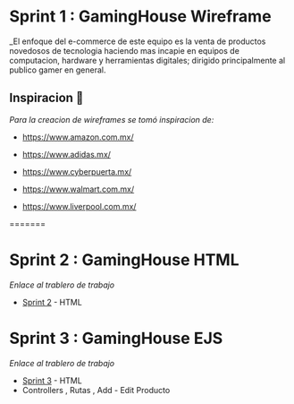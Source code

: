 

# Sprint 1 : GamingHouse Wireframe

_El enfoque del e-commerce de este equipo es la venta de productos novedosos de tecnologia 
haciendo mas incapie en equipos de computacion, hardware y herramientas digitales; dirigido
principalmente al publico gamer en general.

## Inspiracion 🚀

_Para la creacion de wireframes se tomó inspiracion de:_

* https://www.amazon.com.mx/

* https://www.adidas.mx/

* https://www.cyberpuerta.mx/

* https://www.walmart.com.mx/

* https://www.liverpool.com.mx/


=======
# Sprint 2 : GamingHouse HTML
*Enlace al trablero de trabajo*
* [Sprint 2](https://github.com/JoseSabas/grupo_12_GamingHouse/tree/master/GamingHouseApp) - HTML



# Sprint 3 : GamingHouse EJS
*Enlace al trablero de trabajo*
* [Sprint 3](https://github.com/JoseSabas/grupo_12_GamingHouse/tree/master/GamingHouseApp) - HTML
* Controllers , Rutas , Add - Edit Producto
